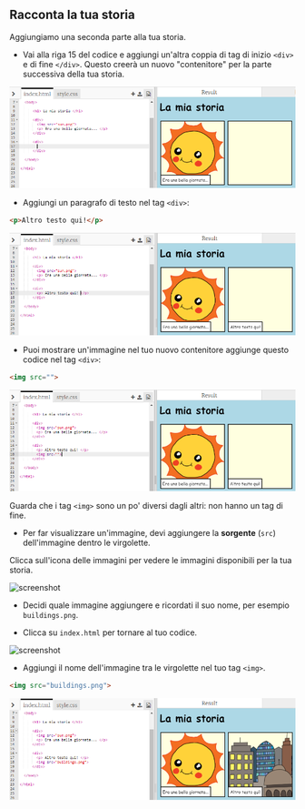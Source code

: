 ## Racconta la tua storia

Aggiungiamo una seconda parte alla tua storia.

+ Vai alla riga 15 del codice e aggiungi un'altra coppia di tag di inizio `<div>` e di fine `</div>`. Questo creerà un nuovo "contenitore" per la parte successiva della tua storia.

![screenshot](images/story-div.png)

+ Aggiungi un paragrafo di testo nel tag `<div>`:

```html
<p>Altro testo qui!</p>
```

![screenshot](images/story-paragraph.png)

+ Puoi mostrare un'immagine nel tuo nuovo contenitore aggiunge questo codice nel tag `<div>`:

```html
<img src="">
```

![screenshot](images/story-img-tag.png)

Guarda che i tag `<img>` sono un po' diversi dagli altri: non hanno un tag di fine.

+ Per far visualizzare un'immagine, devi aggiungere la **sorgente** (`src`) dell'immagine dentro le virgolette.

Clicca sull'icona delle immagini per vedere le immagini disponibili per la tua storia.

![screenshot](images/story-see-images.png)

+ Decidi quale immagine aggiungere e ricordati il suo nome, per esempio `buildings.png`.

+ Clicca su `index.html` per tornare al tuo codice.

![screenshot](images/story-image-name.png)

+ Aggiungi il nome dell'immagine tra le virgolette nel tuo tag `<img>`.

```html
<img src="buildings.png">
```

![screenshot](images/story-image-name-add.png)